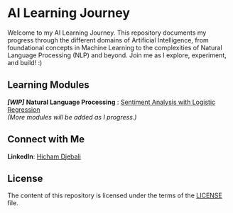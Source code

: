 # AI Learning Journey

Welcome to my AI Learning Journey. This repository documents my progress through the different domains of Artificial Intelligence, from foundational concepts in Machine Learning to the complexities of Natural Language Processing (NLP) and beyond. Join me as I explore, experiment, and build! :)

## Learning Modules

***[WIP]*** **Natural Language Processing** : [Sentiment Analysis with Logistic Regression](https://spideystreet.github.io/ai-learning-journey/03-nlp/03.1-sentiment-analysis-with-logitic-regression/notes.html)  
*(More modules will be added as I progress.)*

## Connect with Me

**LinkedIn**: [Hicham Djebali](https://www.linkedin.com/in/hicham-djebali/)

## License

The content of this repository is licensed under the terms of the [LICENSE](./LICENSE) file.
